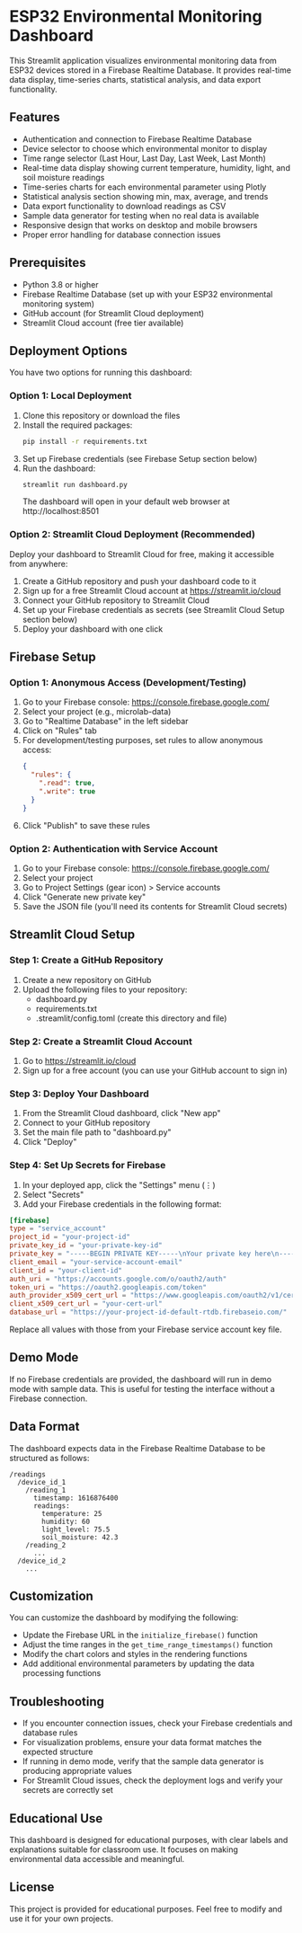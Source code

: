 # ESP32 Environmental Monitoring Dashboard

This Streamlit application visualizes environmental monitoring data from ESP32 devices stored in a Firebase Realtime Database. It provides real-time data display, time-series charts, statistical analysis, and data export functionality.

## Features

- Authentication and connection to Firebase Realtime Database
- Device selector to choose which environmental monitor to display
- Time range selector (Last Hour, Last Day, Last Week, Last Month)
- Real-time data display showing current temperature, humidity, light, and soil moisture readings
- Time-series charts for each environmental parameter using Plotly
- Statistical analysis section showing min, max, average, and trends
- Data export functionality to download readings as CSV
- Sample data generator for testing when no real data is available
- Responsive design that works on desktop and mobile browsers
- Proper error handling for database connection issues

## Prerequisites

- Python 3.8 or higher
- Firebase Realtime Database (set up with your ESP32 environmental monitoring system)
- GitHub account (for Streamlit Cloud deployment)
- Streamlit Cloud account (free tier available)

## Deployment Options

You have two options for running this dashboard:

### Option 1: Local Deployment

1. Clone this repository or download the files
2. Install the required packages:
   ```bash
   pip install -r requirements.txt
   ```
3. Set up Firebase credentials (see Firebase Setup section below)
4. Run the dashboard:
   ```bash
   streamlit run dashboard.py
   ```
   The dashboard will open in your default web browser at http://localhost:8501

### Option 2: Streamlit Cloud Deployment (Recommended)

Deploy your dashboard to Streamlit Cloud for free, making it accessible from anywhere:

1. Create a GitHub repository and push your dashboard code to it
2. Sign up for a free Streamlit Cloud account at https://streamlit.io/cloud
3. Connect your GitHub repository to Streamlit Cloud
4. Set up your Firebase credentials as secrets (see Streamlit Cloud Setup section below)
5. Deploy your dashboard with one click

## Firebase Setup

### Option 1: Anonymous Access (Development/Testing)

1. Go to your Firebase console: https://console.firebase.google.com/
2. Select your project (e.g., microlab-data)
3. Go to "Realtime Database" in the left sidebar
4. Click on "Rules" tab
5. For development/testing purposes, set rules to allow anonymous access:
   ```json
   {
     "rules": {
       ".read": true,
       ".write": true
     }
   }
   ```
6. Click "Publish" to save these rules

### Option 2: Authentication with Service Account

1. Go to your Firebase console: https://console.firebase.google.com/
2. Select your project
3. Go to Project Settings (gear icon) > Service accounts
4. Click "Generate new private key"
5. Save the JSON file (you'll need its contents for Streamlit Cloud secrets)

## Streamlit Cloud Setup

### Step 1: Create a GitHub Repository

1. Create a new repository on GitHub
2. Upload the following files to your repository:
   - dashboard.py
   - requirements.txt
   - .streamlit/config.toml (create this directory and file)

### Step 2: Create a Streamlit Cloud Account

1. Go to https://streamlit.io/cloud
2. Sign up for a free account (you can use your GitHub account to sign in)

### Step 3: Deploy Your Dashboard

1. From the Streamlit Cloud dashboard, click "New app"
2. Connect to your GitHub repository
3. Set the main file path to "dashboard.py"
4. Click "Deploy"

### Step 4: Set Up Secrets for Firebase

1. In your deployed app, click the "Settings" menu (⋮)
2. Select "Secrets"
3. Add your Firebase credentials in the following format:

```toml
[firebase]
type = "service_account"
project_id = "your-project-id"
private_key_id = "your-private-key-id"
private_key = "-----BEGIN PRIVATE KEY-----\nYour private key here\n-----END PRIVATE KEY-----\n"
client_email = "your-service-account-email"
client_id = "your-client-id"
auth_uri = "https://accounts.google.com/o/oauth2/auth"
token_uri = "https://oauth2.googleapis.com/token"
auth_provider_x509_cert_url = "https://www.googleapis.com/oauth2/v1/certs"
client_x509_cert_url = "your-cert-url"
database_url = "https://your-project-id-default-rtdb.firebaseio.com/"
```

Replace all values with those from your Firebase service account key file.

## Demo Mode

If no Firebase credentials are provided, the dashboard will run in demo mode with sample data. This is useful for testing the interface without a Firebase connection.

## Data Format

The dashboard expects data in the Firebase Realtime Database to be structured as follows:

```
/readings
  /device_id_1
    /reading_1
      timestamp: 1616876400
      readings:
        temperature: 25
        humidity: 60
        light_level: 75.5
        soil_moisture: 42.3
    /reading_2
      ...
  /device_id_2
    ...
```

## Customization

You can customize the dashboard by modifying the following:

- Update the Firebase URL in the `initialize_firebase()` function
- Adjust the time ranges in the `get_time_range_timestamps()` function
- Modify the chart colors and styles in the rendering functions
- Add additional environmental parameters by updating the data processing functions

## Troubleshooting

- If you encounter connection issues, check your Firebase credentials and database rules
- For visualization problems, ensure your data format matches the expected structure
- If running in demo mode, verify that the sample data generator is producing appropriate values
- For Streamlit Cloud issues, check the deployment logs and verify your secrets are correctly set

## Educational Use

This dashboard is designed for educational purposes, with clear labels and explanations suitable for classroom use. It focuses on making environmental data accessible and meaningful.

## License

This project is provided for educational purposes. Feel free to modify and use it for your own projects.
